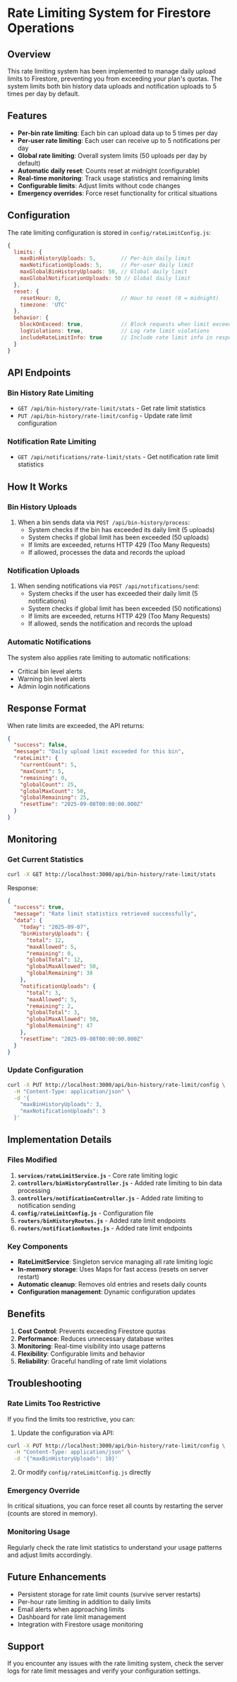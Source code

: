 # Rate Limiting System for Firestore Operations

## Overview

This rate limiting system has been implemented to manage daily upload limits to Firestore, preventing you from exceeding your plan's quotas. The system limits both bin history data uploads and notification uploads to 5 times per day by default.

## Features

- **Per-bin rate limiting**: Each bin can upload data up to 5 times per day
- **Per-user rate limiting**: Each user can receive up to 5 notifications per day
- **Global rate limiting**: Overall system limits (50 uploads per day by default)
- **Automatic daily reset**: Counts reset at midnight (configurable)
- **Real-time monitoring**: Track usage statistics and remaining limits
- **Configurable limits**: Adjust limits without code changes
- **Emergency overrides**: Force reset functionality for critical situations

## Configuration

The rate limiting configuration is stored in `config/rateLimitConfig.js`:

```javascript
{
  limits: {
    maxBinHistoryUploads: 5,        // Per-bin daily limit
    maxNotificationUploads: 5,      // Per-user daily limit
    maxGlobalBinHistoryUploads: 50, // Global daily limit
    maxGlobalNotificationUploads: 50 // Global daily limit
  },
  reset: {
    resetHour: 0,                   // Hour to reset (0 = midnight)
    timezone: 'UTC'
  },
  behavior: {
    blockOnExceed: true,            // Block requests when limit exceeded
    logViolations: true,            // Log rate limit violations
    includeRateLimitInfo: true      // Include rate limit info in responses
  }
}
```

## API Endpoints

### Bin History Rate Limiting

- `GET /api/bin-history/rate-limit/stats` - Get rate limit statistics
- `PUT /api/bin-history/rate-limit/config` - Update rate limit configuration

### Notification Rate Limiting

- `GET /api/notifications/rate-limit/stats` - Get notification rate limit statistics

## How It Works

### Bin History Uploads

1. When a bin sends data via `POST /api/bin-history/process`:
   - System checks if the bin has exceeded its daily limit (5 uploads)
   - System checks if global limit has been exceeded (50 uploads)
   - If limits are exceeded, returns HTTP 429 (Too Many Requests)
   - If allowed, processes the data and records the upload

### Notification Uploads

1. When sending notifications via `POST /api/notifications/send`:
   - System checks if the user has exceeded their daily limit (5 notifications)
   - System checks if global limit has been exceeded (50 notifications)
   - If limits are exceeded, returns HTTP 429 (Too Many Requests)
   - If allowed, sends the notification and records the upload

### Automatic Notifications

The system also applies rate limiting to automatic notifications:
- Critical bin level alerts
- Warning bin level alerts
- Admin login notifications

## Response Format

When rate limits are exceeded, the API returns:

```json
{
  "success": false,
  "message": "Daily upload limit exceeded for this bin",
  "rateLimit": {
    "currentCount": 5,
    "maxCount": 5,
    "remaining": 0,
    "globalCount": 25,
    "globalMaxCount": 50,
    "globalRemaining": 25,
    "resetTime": "2025-09-08T00:00:00.000Z"
  }
}
```

## Monitoring

### Get Current Statistics

```bash
curl -X GET http://localhost:3000/api/bin-history/rate-limit/stats
```

Response:
```json
{
  "success": true,
  "message": "Rate limit statistics retrieved successfully",
  "data": {
    "today": "2025-09-07",
    "binHistoryUploads": {
      "total": 12,
      "maxAllowed": 5,
      "remaining": 0,
      "globalTotal": 12,
      "globalMaxAllowed": 50,
      "globalRemaining": 38
    },
    "notificationUploads": {
      "total": 3,
      "maxAllowed": 5,
      "remaining": 2,
      "globalTotal": 3,
      "globalMaxAllowed": 50,
      "globalRemaining": 47
    },
    "resetTime": "2025-09-08T00:00:00.000Z"
  }
}
```

### Update Configuration

```bash
curl -X PUT http://localhost:3000/api/bin-history/rate-limit/config \
  -H "Content-Type: application/json" \
  -d '{
    "maxBinHistoryUploads": 3,
    "maxNotificationUploads": 3
  }'
```

## Implementation Details

### Files Modified

1. **`services/rateLimitService.js`** - Core rate limiting logic
2. **`controllers/binHistoryController.js`** - Added rate limiting to bin data processing
3. **`controllers/notificationController.js`** - Added rate limiting to notification sending
4. **`config/rateLimitConfig.js`** - Configuration file
5. **`routers/binHistoryRoutes.js`** - Added rate limit endpoints
6. **`routers/notificationRoutes.js`** - Added rate limit endpoints

### Key Components

- **RateLimitService**: Singleton service managing all rate limiting logic
- **In-memory storage**: Uses Maps for fast access (resets on server restart)
- **Automatic cleanup**: Removes old entries and resets daily counts
- **Configuration management**: Dynamic configuration updates

## Benefits

1. **Cost Control**: Prevents exceeding Firestore quotas
2. **Performance**: Reduces unnecessary database writes
3. **Monitoring**: Real-time visibility into usage patterns
4. **Flexibility**: Configurable limits and behavior
5. **Reliability**: Graceful handling of rate limit violations

## Troubleshooting

### Rate Limits Too Restrictive

If you find the limits too restrictive, you can:

1. Update the configuration via API:
```bash
curl -X PUT http://localhost:3000/api/bin-history/rate-limit/config \
  -H "Content-Type: application/json" \
  -d '{"maxBinHistoryUploads": 10}'
```

2. Or modify `config/rateLimitConfig.js` directly

### Emergency Override

In critical situations, you can force reset all counts by restarting the server (counts are stored in memory).

### Monitoring Usage

Regularly check the rate limit statistics to understand your usage patterns and adjust limits accordingly.

## Future Enhancements

- Persistent storage for rate limit counts (survive server restarts)
- Per-hour rate limiting in addition to daily limits
- Email alerts when approaching limits
- Dashboard for rate limit management
- Integration with Firestore usage monitoring

## Support

If you encounter any issues with the rate limiting system, check the server logs for rate limit messages and verify your configuration settings.

